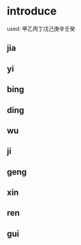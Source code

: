 # introduce

used: 甲乙丙丁戊己庚辛壬癸

## jia

## yi

## bing

## ding

## wu

## ji

## geng

## xin

## ren

## gui
